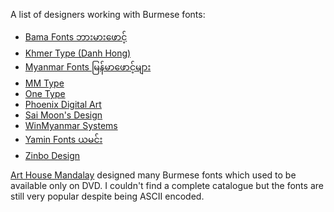 A list of designers working with Burmese fonts:

- [Bama Fonts ဘားမားဖောင့်](https://www.facebook.com/profile.php?id=100083341562415)
- [Khmer Type (Danh Hong)](https://github.com/orgs/khmertype/repositories)
- [Myanmar Fonts မြန်မာဖောင့်များ](https://www.facebook.com/profile.php?id=100064430634290)
- [MM Type](https://www.facebook.com/myanmartypefoundry.112728)
- [One Type](https://www.facebook.com/onetype.fontstudio/)
- [Phoenix Digital Art](https://www.facebook.com/PhoenixDigitalArt)
- [Sai Moon's Design](https://www.facebook.com/saimoon.designblog/photos)
- [WinMyanmar Systems](https://www.facebook.com/WinMyanmarSystems/photos)
- [Yamin Fonts ယမင်း](https://www.facebook.com/YAMIN-fonts-706839116383065/)
- [Zinbo Design](https://www.facebook.com/zinbo.design)

[Art House Mandalay](https://www.facebook.com/arthouseprintingmdy) designed many Burmese fonts which used to be available only on DVD. I couldn't find a complete catalogue but the fonts are still very popular despite being ASCII encoded.

